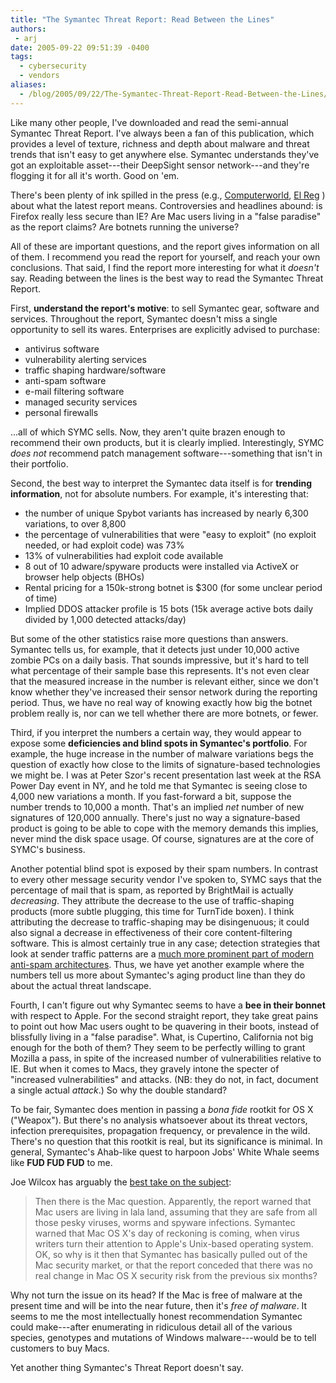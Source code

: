 ```yaml
---
title: "The Symantec Threat Report: Read Between the Lines"
authors:
 - arj
date: 2005-09-22 09:51:39 -0400
tags:
  - cybersecurity
  - vendors
aliases:
  - /blog/2005/09/22/The-Symantec-Threat-Report-Read-Between-the-Lines/
---
```

Like many other people, I've downloaded and read the semi-annual Symantec Threat Report. I've always been a fan of this publication, which provides a level of texture, richness and depth about malware and threat trends that isn't easy to get anywhere else. Symantec understands they've got an exploitable asset---their DeepSight sensor network---and they're flogging it for all it's worth. Good on 'em.

There's been plenty of ink spilled in the press (e.g., [Computerworld](http://www.computerworld.com/securitytopics/security/story/0,10801,104785,00.html), [El Reg](http://www.theregister.co.uk/2005/09/19/symantec_threat_report/) ) about what the latest report means. Controversies and headlines abound: is Firefox really less secure than IE? Are Mac users living in a "false paradise" as the report claims? Are botnets running the universe?

All of these are important questions, and the report gives information on all of them. I recommend you read the report for yourself, and reach your own conclusions. That said, I find the report more interesting for what it _doesn't_ say. Reading between the lines is the best way to read the Symantec Threat Report.

<!--more-->

First, __understand the report's motive__: to sell Symantec gear, software and services. Throughout the report, Symantec doesn't miss a single opportunity to sell its wares. Enterprises are explicitly advised to purchase:

* antivirus software
* vulnerability alerting services
* traffic shaping hardware/software
* anti-spam software
* e-mail filtering software
* managed security services
* personal firewalls

...all of which SYMC sells. Now, they aren't quite brazen enough to recommend their own products, but it is clearly implied. Interestingly, SYMC _does not_ recommend patch management software---something that isn't in their portfolio.

Second, the best way to interpret the Symantec data itself is for __trending information__, not for absolute numbers. For example, it's interesting that:

* the number of unique Spybot variants has increased by nearly 6,300 variations, to over 8,800
* the percentage of vulnerabilities that were "easy to exploit" (no exploit needed, or had exploit code) was 73%
* 13% of vulnerabilities had exploit code available
* 8 out of 10 adware/spyware products were installed via ActiveX or browser help objects (BHOs)
* Rental pricing for a 150k-strong botnet is $300 (for some unclear period of time)
* Implied DDOS attacker profile is 15 bots (15k average active bots daily divided by 1,000 detected attacks/day)

But some of the other statistics raise more questions than answers. Symantec tells us, for example, that it detects  just under 10,000 active zombie PCs on a daily basis. That sounds impressive, but it's hard to tell what percentage of their sample base this represents. It's not even clear that the measured increase in the number is relevant either, since we don't know whether they've increased their sensor network during the reporting period. Thus, we have no real way of knowing exactly how big the botnet problem really is, nor can we tell whether there are more botnets, or fewer.

Third, if you interpret the numbers a certain way, they would appear to expose some __deficiencies and blind spots in Symantec's portfolio__. For example, the huge increase in the number of malware variations begs the question of exactly how close to the limits of signature-based technologies we might be. I was at Peter Szor's recent presentation last week at the RSA Power Day event in NY, and he told me that Symantec is seeing close to 4,000 new variations a month. If you fast-forward a bit, suppose the number  trends to 10,000 a month.  That's an implied _net_ number of new signatures of 120,000 annually. There's just no way a signature-based product is going to be able to cope with the memory demands this implies, never mind the disk space usage. Of course, signatures are at the core of SYMC's business.

Another potential blind spot is exposed by their spam numbers. In contrast to every other message security vendor I've spoken to, SYMC says that the percentage of mail that is spam, as reported by BrightMail is actually _decreasing_. They attribute the decrease to the use of traffic-shaping products (more subtle plugging, this time for TurnTide boxen). I think attributing the decrease to traffic-shaping may be disingenuous; it could also signal a decrease in effectiveness of their core content-filtering software. This is almost certainly true in any case; detection strategies that look at sender traffic patterns are a [much more prominent part of modern anti-spam architectures](http://www.yankeegroup.com/public/research/author_page.jsp?ID=E6175864177D44AD). Thus, we have yet another example where the numbers tell us more about Symantec's aging product line than they do about the actual threat landscape.

Fourth, I can't figure out why Symantec seems to have a __bee in their bonnet__ with respect to Apple. For the second straight report, they take great pains to point out how Mac users ought to be quavering in their boots, instead of blissfully living in a "false paradise". What, is Cupertino, California not big enough for the both of them? They seem to be perfectly willing to grant Mozilla a pass, in spite of the increased number of vulnerabilities relative to IE. But when it comes to Macs, they gravely intone the specter of "increased vulnerabilities" and attacks. (NB: they do not, in fact, document a single actual _attack_.) So why the double standard?

To be fair, Symantec does mention in passing a _bona fide_ rootkit for OS X ("Weapox"). But there's no analysis whatsoever about its threat vectors, infection prerequisites, propagation frequency, or prevalence in the wild. There's no question that this rootkit is real, but its significance is minimal. In general, Symantec's Ahab-like quest to harpoon Jobs' White Whale seems like __FUD FUD FUD__ to me.

Joe Wilcox has arguably the [best take on the subject](http://www.microsoftmonitor.com/archives/010615.html):

> Then there is the Mac question. Apparently, the report warned that Mac users are living in lala land, assuming that they are safe from all those pesky viruses, worms and spyware infections. Symantec warned that Mac OS X's day of reckoning is coming, when virus writers turn their attention to Apple's Unix-based operating system. OK, so why is it then that Symantec has basically pulled out of the Mac security market, or that the report conceded that there was no real change in Mac OS X security risk from the previous six months?

Why not turn the issue on its head? If the Mac is free of malware at the present time and will be into the near future, then it's _free of malware_. It seems to me the most intellectually honest recommendation Symantec could make---after enumerating in ridiculous detail all of the various species, genotypes and mutations of Windows malware---would be to tell customers to buy Macs.

Yet another thing Symantec's Threat Report doesn't say.
